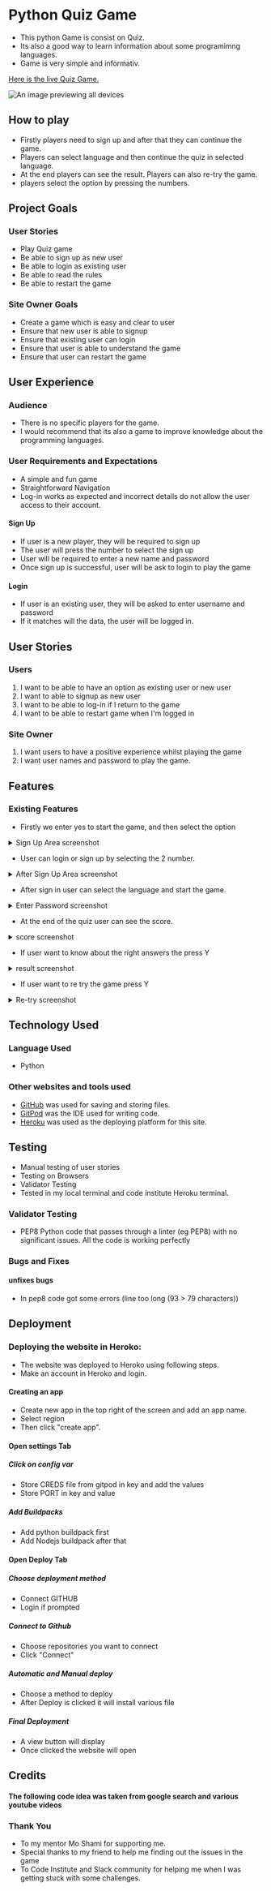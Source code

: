 # Python Quiz Game 

- This python Game is consist on Quiz. 
- Its also a good way to learn information about some programimng languages.
- Game is very simple and informativ.


[Here is the live Quiz Game.](https://python-quiz-game-3ac9886f5af6.herokuapp.com/)

![An image previewing all devices](/assets/main.jpeg)

 ## How to play
 
- Firstly players need to sign up and after that they can continue the game.
- Players can select language and then continue the quiz in selected language. 
- At the end players can see the result. Players can also re-try the game. 
- players select the option by pressing the numbers.  

## Project Goals
### User Stories

- Play Quiz game
- Be able to sign up as new user
- Be able to login as existing user
- Be able to read the rules
- Be able to restart the game

### Site Owner Goals

- Create a game which is easy and clear to user
- Ensure that new user is able to signup
- Ensure that existing user can login
- Ensure that user is able to understand the game
- Ensure that user can restart the game

## User Experience
### Audience
- There is no specific players for the game. 
- I would recommend that its also a game to improve knowledge about the programming languages.

### User Requirements and Expectations

- A simple and fun game
- Straightforward Navigation
- Log-in works as expected and incorrect details do not allow the user access to their account.

#### Sign Up
- If user is a new player, they will be required to sign up
- The user will press the number to select the sign up
- User will be required to enter a new name and password
- Once sign up is successful, user will be ask to login to play the game


#### Login

- If user is an existing user, they will be asked to enter username and password
- If it matches will the data, the user will be logged in.

## User Stories

### Users

1. I want to be able to have an option as existing user or new user
2. I want to able to signup as new user
3. I want to be able to log-in if I return to the game
4. I want to be able to restart game when I'm logged in

### Site Owner

1. I want users to have a positive experience whilst playing the game
2. I want user names and password to play the game.



## Features
### Existing Features

- Firstly we enter yes to start the game, and then select the option 
<details>
    <summary>Sign Up Area screenshot</summary>
    <img src="assets/welcome.jpeg" alt="Sign up area">
</details>

- User can login or sign up by selecting the 2 number.

<details>
    <summary>After Sign Up Area screenshot</summary>
    <img src="assets/signin.jpeg" alt="After Sign up area">
</details>

- After sign in user can select the language and start the game.

<details>
    <summary>Enter Password screenshot</summary>
    <img src="assets/select type.jpeg" alt="Enter Password">
</details>

- At the end of the quiz user can see the score.

<details>
    <summary>score screenshot</summary>
    <img src="assets/result.jpeg" alt="score">
</details>

- If user want to know about the right answers the press Y

<details>
    <summary>result screenshot</summary>
    <img src="assets/answers.jpeg" alt="result">
</details>

- If user want to re try the game press Y

<details>
    <summary>Re-try screenshot</summary>
    <img src="assets/retry.jpeg" alt="re-try">
</details>

## Technology Used
### Language Used

  - Python
### Other websites and tools used

- [GitHub](https://github.com/) was used for saving and storing files.
- [GitPod](https://www.gitpod.io/) was the IDE used for writing code.
- [Heroku](https://www.heroku.com/) was used as the deploying platform for this site.

## Testing
- Manual testing of user stories
- Testing on Browsers
- Validator Testing
- Tested in my local terminal and code institute Heroku terminal.
### Validator Testing
- PEP8
Python code that passes through a linter (eg PEP8) with no significant issues. All the code is working perfectly

### Bugs and Fixes
#### unfixes bugs
- In pep8 code got some errors (line too long (93 > 79 characters))


## Deployment
### Deploying the website in Heroko:
- The website was deployed to Heroko using following steps.
- Make an account in Heroko and login.

#### Creating an app
  - Create new app in the top right of the screen and add an app name.
  - Select region
  - Then click "create app".

#### Open settings Tab
  ##### Click on config var
  - Store CREDS file from gitpod in key and add the values
  - Store PORT in key and value

 ##### Add Buildpacks
  - Add python buildpack first
  - Add Nodejs buildpack after that

 #### Open Deploy Tab
   ##### Choose deployment method
  - Connect GITHUB
  - Login if prompted  

##### Connect to Github
  - Choose repositories you want to connect
  - Click "Connect"

##### Automatic and Manual deploy
  - Choose a method to deploy
  - After Deploy is clicked it will install various file

##### Final Deployment
  - A view button will display
  - Once clicked the website will open


## Credits
#### The following code idea was taken from google search and various youtube videos

### Thank You
- To my mentor Mo Shami for supporting me.
- Special thanks to my friend to help me finding out the issues in the game
- To Code Institute and Slack community for helping me when I was getting stuck with some challenges.